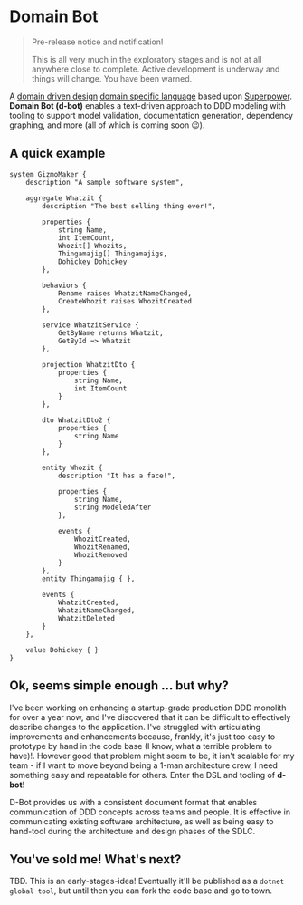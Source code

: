 # Domain Bot

> Pre-release notice and notification!
>
> This is all very much in the exploratory stages and is not at all anywhere close to complete.  Active development is underway and things will change.  You have been warned.

A [domain driven design](https://en.wikipedia.org/wiki/Domain-driven_design) [domain specific language](https://en.wikipedia.org/wiki/Domain-specific_language) based upon [Superpower](https://github.com/datalust/superpower).  **Domain Bot (d-bot)** enables a text-driven approach to DDD modeling with tooling to support model validation, documentation generation, dependency graphing, and more (all of which is coming soon :wink:).

## A quick example

```
system GizmoMaker { 
    description "A sample software system",
    
    aggregate Whatzit {
        description "The best selling thing ever!",
        
        properties {
            string Name,
            int ItemCount,
            Whozit[] Whozits,
            Thingamajig[] Thingamajigs,
            Dohickey Dohickey
        },
        
        behaviors {
            Rename raises WhatzitNameChanged,
            CreateWhozit raises WhozitCreated
        },
        
        service WhatzitService {
            GetByName returns Whatzit,
            GetById => Whatzit
        },
        
        projection WhatzitDto {
            properties {
                string Name,
                int ItemCount
            }
        },
        
        dto WhatzitDto2 {
            properties {
                string Name
            }
        },
        
        entity Whozit {
            description "It has a face!",
            
            properties {
                string Name,
                string ModeledAfter
            },
            
            events {
                WhozitCreated,
                WhozitRenamed,
                WhozitRemoved
            }
        },
        entity Thingamajig { },
        
        events {
            WhatzitCreated,
            WhatzitNameChanged,
            WhatzitDeleted
        }
    },
    
    value Dohickey { }
}
```

## Ok, seems simple enough ... but why?

I've been working on enhancing a startup-grade production DDD monolith for over a year now, and I've discovered that it can be difficult to effectively describe changes to the application.  I've struggled with articulating improvements and enhancements because, frankly, it's just too easy to prototype by hand in the code base (I know, what a terrible problem to have)!.  However good that problem might seem to be, it isn't scalable for my team - if I want to move beyond being a 1-man architecture crew, I need something easy and repeatable for others.  Enter the DSL and tooling of **d-bot**!

D-Bot provides us with a consistent document format that enables communication of DDD concepts across teams and people.  It is effective in communicating existing software architecture, as well as being easy to hand-tool during the architecture and design phases of the SDLC.

## You've sold me!  What's next?

TBD.  This is an early-stages-idea!  Eventually it'll be published as a `dotnet global tool`, but until then you can fork the code base and go to town.
